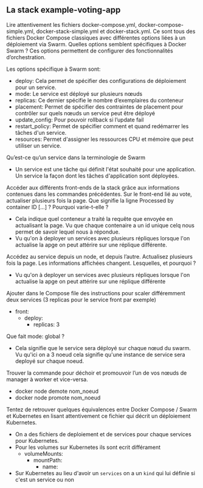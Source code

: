 ## La stack example-voting-app

 Lire attentivement les fichiers docker-compose.yml, docker-compose-simple.yml, docker-stack-simple.yml et docker-stack.yml. Ce sont tous des fichiers Docker Compose classiques avec différentes options liées à un déploiement via Swarm. Quelles options semblent spécifiques à Docker Swarm ? Ces options permettent de configurer des fonctionnalités d’orchestration.

 Les options spécifique à Swarm sont:
  - deploy: Cela permet de spécifier des configurations de déploiement pour un service.
  - mode: Le service est déployé sur plusieurs nœuds
  - replicas: Ce dernier spécifie le nombre d’exemplaires du conteneur
  - placement: Permet de spécifier des contraintes de placement pour contrôler sur quels nœuds un service peut être déployé
  - update_config: Pour pouvoir rollback si l’update fail
  - restart_policy: Permet de spécifier comment et quand redémarrer les tâches d'un service.
  - resources: Permet d'assigner les ressources CPU et mémoire que peut utiliser un service.


Qu’est-ce qu’un service dans la terminologie de Swarm
 - Un service est une tâche qui définit l'état souhaité pour une application. Un service la façon dont les tâches d'application sont déployées.

Accéder aux différents front-ends de la stack grâce aux informations contenues dans les commandes précédentes. Sur le front-end lié au vote, actualiser plusieurs fois la page. Que signifie la ligne Processed by container ID […] ? Pourquoi varie-t-elle ?
 - Cela indique quel conteneur a traité la requête que envoyée en actualisant la page. Vu que chaque contenaire a un id unique celq  nous permet de savoir lequel nous à répondue.
 - Vu qu'on à deployer un services avec plusieurs répliques lorsque l'on actualise la apge on peut attérire sur une réplique différente.


 Accédez au service depuis un node, et depuis l’autre. Actualisez plusieurs fois la page. Les informations affichées changent. Lesquelles, et pourquoi ?
  - Vu qu'on à deployer un services avec plusieurs répliques lorsque l'on actualise la apge on peut attérire sur une réplique différente

  Ajouter dans le Compose file des instructions pour scaler différemment deux services (3 replicas pour le service front par exemple)
  -  front:
        - deploy:
            - replicas: 3


Que fait mode: global ?
 - Cela signifie que le service sera déployé sur chaque nœud du swarm. Vu qu'ici on a 3 noeud cela signifie qu'une instance de service sera deployé sur chaque noeud.


 Trouver la commande pour déchoir et promouvoir l’un de vos nœuds de manager à worker et vice-versa.
 - docker node demote nom_noeud
 - docker node promote nom_noeud

 Tentez de retrouver quelques équivalences entre Docker Compose / Swarm et Kubernetes en lisant attentivement ce fichier qui décrit un déploiement Kubernetes.

- On a des fichiers de deploiement et de services pour chaque services pour Kubernetes.
- Pour les volumes sur Kubernetes ils sont ecrit différament
  - volumeMounts:
      - mountPath:
          - name:
- Sur Kubernetes au lieu d'avoir un `services` on a un `kind` qui lui définie si c'est un service ou non
